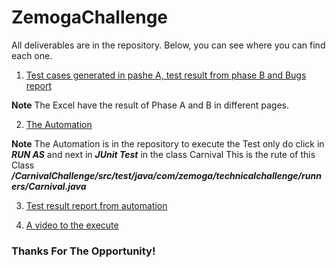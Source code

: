 # ZemogaChallenge

All deliverables are in the repository. Below, you can see where you can find each one.

1. [Test cases generated in pashe A, test result from phase B and Bugs report](https://github.com/Lauraitp/ZemogaChallenge/blob/master/Phases%20A%20and%20B.xlsx)

**Note** The Excel have the result of Phase A and B in different pages.

2. [The Automation](https://github.com/Lauraitp/ZemogaChallenge/tree/master/CarnivalChallenge)

**Note** The Automation is in the repository to execute the Test only do click in _**RUN AS**_ and next in _**JUnit Test**_ in the class Carnival 
This is the rute of this Class
_**/CarnivalChallenge/src/test/java/com/zemoga/technicalchallenge/runners/Carnival.java**_

3. [Test result report from automation](https://github.com/Lauraitp/ZemogaChallenge/blob/master/Evidence%20To%20Automation.zip)

4. [A video to the execute](https://github.com/Lauraitp/ZemogaChallenge/blob/master/Automation%20Carnival%20Page%20to%20a%20Challenge.mp4)

### Thanks For The Opportunity!
